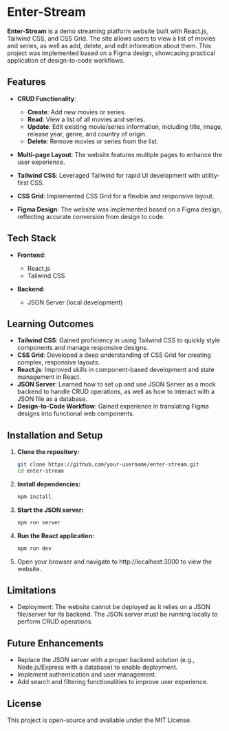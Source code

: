 # Enter-Stream

**Enter-Stream** is a demo streaming platform website built with React.js, Tailwind CSS, and CSS Grid. The site allows users to view a list of movies and series, as well as add, delete, and edit information about them. This project was implemented based on a Figma design, showcasing practical application of design-to-code workflows.

## Features

- **CRUD Functionality**:
  - **Create**: Add new movies or series.
  - **Read**: View a list of all movies and series.
  - **Update**: Edit existing movie/series information, including title, image, release year, genre, and country of origin.
  - **Delete**: Remove movies or series from the list.
- **Multi-page Layout**: The website features multiple pages to enhance the user experience.

- **Tailwind CSS**: Leveraged Tailwind for rapid UI development with utility-first CSS.

- **CSS Grid**: Implemented CSS Grid for a flexible and responsive layout.

- **Figma Design**: The website was implemented based on a Figma design, reflecting accurate conversion from design to code.

## Tech Stack

- **Frontend**:

  - React.js
  - Tailwind CSS

- **Backend**:
  - JSON Server (local development)

## Learning Outcomes

- **Tailwind CSS**: Gained proficiency in using Tailwind CSS to quickly style components and manage responsive designs.
- **CSS Grid**: Developed a deep understanding of CSS Grid for creating complex, responsive layouts.
- **React.js**: Improved skills in component-based development and state management in React.
- **JSON Server**: Learned how to set up and use JSON Server as a mock backend to handle CRUD operations, as well as how to interact with a JSON file as a database.
- **Design-to-Code Workflow**: Gained experience in translating Figma designs into functional web components.

## Installation and Setup

1. **Clone the repository:**

   ```bash
   git clone https://github.com/your-username/enter-stream.git
   cd enter-stream

   ```

2. **Install dependencies:**

   ```bash
   npm install

   ```

3. **Start the JSON server:**

   ```bash
   npm run server

   ```

4. **Run the React application:**

   ```bash
   npm run dev

   ```

5. Open your browser and navigate to http://localhost:3000 to view the website.

## Limitations

- Deployment: The website cannot be deployed as it relies on a JSON file/server for its backend. The JSON server must be running locally to perform CRUD operations.

## Future Enhancements

- Replace the JSON server with a proper backend solution (e.g., Node.js/Express with a database) to enable deployment.
- Implement authentication and user management.
- Add search and filtering functionalities to improve user experience.

## License

This project is open-source and available under the MIT License.
